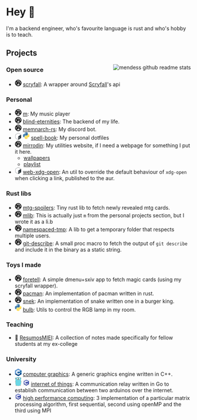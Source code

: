 # Hey 👋

I'm a backend engineer, who's favourite language is rust and who's hobby is to
teach.

## Projects

<img align="right" src="https://github-readme-stats.vercel.app/api?username=mendess&count_private=true&show_icons=true" alt="mendess github readme stats"/>

### Open source
- ![rust](assets/rust-small.png) [scryfall](https://github.com/mendess/scryfall-rs): A wrapper around [Scryfall](https://scryfall.com)'s api

### Personal
- ![rust](assets/rust-small.png) [m](https://github.com/mendess/m): My music player
- ![rust](assets/rust-small.png) [blind-eternities](https://github.com/mendess/blind-eternities): The backend of my life.
- ![rust](assets/rust-small.png) [memnarch-rs](https://github.com/mendess/memnarch-rs): My discord bot.
- ![shell](assets/bash-small.png) ![python](assets/python-small.png) [spell-book](https://github.com/mendess/spell-book): My personal dotfiles
- ![rust](assets/rust-small.png) [mirrodin](https://github.com/mendess/mirrodin): My utilities website, if I need a webpage for something I put it here.
    - [wallpapers](https://mendess.xyz/walls)
    - [playlist](https://mendess.xyz/playlist)
- ![shell](assets/bash-small.png) [web-xdg-open](https://github.com/mendess/web-xdg-open): An util to override the default behaviour of `xdg-open` when clicking a link, published to the aur.


### Rust libs
- ![rust](assets/rust-small.png) [mtg-spoilers](https://github.com/mendess/mtg-spoilers): Tiny rust lib to fetch newly revealed mtg cards.
- ![rust](assets/rust-small.png) [mlib](https://github.com/mendess/m): This is actually just `m` from the personal projects section, but I wrote it as a li.b
- ![rust](assets/rust-small.png) [namespaced-tmp](https://github.com/mendess/namespaced-tmp): A lib to get a temporary folder that respects multiple users.
- ![rust](assets/rust-small.png) [git-describe](https://github.com/mendess/git-describe): A small proc macro to fetch the output of `git describe` and include it in the binary as a static string.


### Toys I made
- ![rust](assets/rust-small.png) [foretell](https://github.com/mendess/foretell): A simple dmenu+sxiv app to fetch magic cards (using my scryfall wrapper).
- ![rust](assets/rust-small.png) [pacman](https://github.com/mendess/rust-pacman): An implementation of pacman written in rust.
- ![rust](assets/rust-small.png) [snek](https://github.com/mendess/snek): An implementation of snake written one in a burger king.
- ![python](assets/python-small.png) [bulb](https://github.com/mendess/bulb): Utils to control the RGB lamp in my room.


### Teaching
- 📑 [ResumosMIEI](https://github.com/mendess/ResumosMIEI): A collection of notes made specifically for fellow students at my ex-college


### University
- ![cpp](assets/c++-small.png) [computer graphics](https://github.com/mendess/CG): A generic graphics engine written in C++.
- ![go](assets/gopher-small.png) ![c](assets/c-small.png) [internet of things](https://github.com/mendess/IoT): A communication relay written in Go to establish communication between two arduinos over the internet.
- ![c](assets/c-small.png) [high performance computing](https://github.com/mendess/CPD): 3 implementation of a particular matrix processing algorithm, first sequential, second using openMP and the third using MPI

